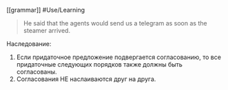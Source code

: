 [[grammar]] #Use/Learning 

> He said that the agents would send us a telegram as soon as the steamer arrived.

Наследование:
1) Если придаточное предложение подвергается согласованию, то все придаточные следующих порядков также должны быть согласованы. 
2) Cогласования НЕ наслаиваются друг на друга.

